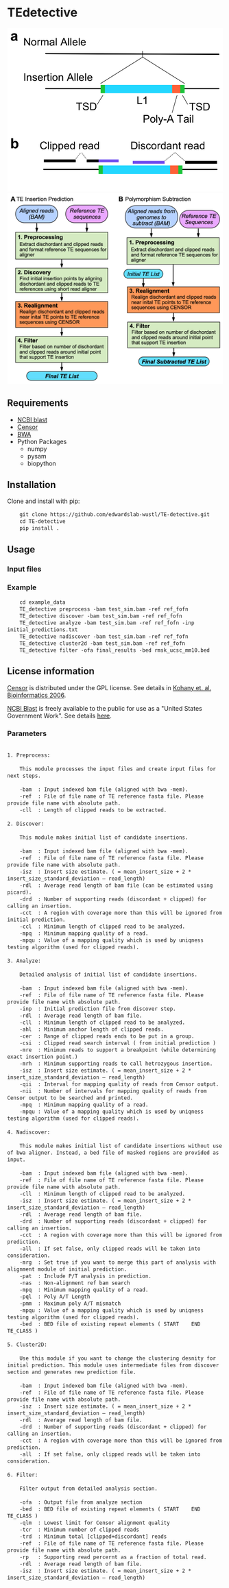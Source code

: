 # TEdetective

![Scheme_v1](images/Scheme_v1.png)
![Scheme_v2](images/Scheme_v2.png)

## Requirements
 * [NCBI blast](https://blast.ncbi.nlm.nih.gov/Blast.cgi?CMD=Web&PAGE_TYPE=BlastDocs&DOC_TYPE=Download)
 * [Censor](https://www.girinst.org/downloads/software/censor/)
 * [BWA](https://github.com/lh3/bwa)
 * Python Packages
     *  numpy
     *  pysam
     *  biopython

## Installation
Clone and install with pip:

````
    git clone https://github.com/edwardslab-wustl/TE-detective.git
    cd TE-detective
    pip install .
````

## Usage

### Input files

### Example

````
    cd example_data
    TE_detective preprocess -bam test_sim.bam -ref ref_fofn
    TE_detective discover -bam test_sim.bam -ref ref_fofn
    TE_detective analyze -bam test_sim.bam -ref ref_fofn -inp initial_predictions.txt
    TE_detective nadiscover -bam test_sim.bam -ref ref_fofn
    TE_detective cluster2d -bam test_sim.bam -ref ref_fofn
    TE_detective filter -ofa final_results -bed rmsk_ucsc_mm10.bed
````

## License information
[Censor](http://www.girinst.org/censor/index.php) is distributed under the GPL license.  See details in [Kohany et. al. Bioinformatics 2006](https://bmcbioinformatics.biomedcentral.com/articles/10.1186/1471-2105-7-474).

[NCBI Blast](https://blast.ncbi.nlm.nih.gov/Blast.cgi?CMD=Web&PAGE_TYPE=BlastDocs&DOC_TYPE=Download) is freely available to the public for use as a "United States Government Work".  See details [here](https://www.ncbi.nlm.nih.gov/IEB/ToolBox/CPP_DOC/lxr/source/scripts/projects/blast/LICENSE).

### Parameters

````

1. Preprocess:

	This module processes the input files and create input files for next steps. 

	-bam  : Input indexed bam file (aligned with bwa -mem).
	-ref  : File of file name of TE reference fasta file. Please provide file name with absolute path.
	-cll  : Length of clipped reads to be extracted. 

2. Discover:
	
	This module makes initial list of candidate insertions. 	

	-bam  : Input indexed bam file (aligned with bwa -mem).
	-ref  : File of file name of TE reference fasta file. Please provide file name with absolute path.
	-isz  : Insert size estimate. ( = mean_insert_size + 2 * insert_size_standard_deviation – read_length)
	-rdl  : Average read length of bam file (can be estimated using picard).
	-drd  : Number of supporting reads (discordant + clipped) for calling an insertion.
	-cct  : A region with coverage more than this will be ignored from initial prediction. 
	-ccl  : Minimum length of clipped read to be analyzed.
	-mpq  : Minimum mapping quality of a read.
	-mpqu : Value of a mapping quality which is used by uniqness testing algorithm (used for clipped reads).

3. Analyze:

	Detailed analysis of initial list of candidate insertions. 	

	-bam  : Input indexed bam file (aligned with bwa -mem).
	-ref  : File of file name of TE reference fasta file. Please provide file name with absolute path.
	-inp  : Initial prediction file from discover step.
	-rdl  : Average read length of bam file.
	-cll  : Minimum length of clipped read to be analyzed.
	-ahl  : Minimum anchor length of clipped reads.
	-cer  : Range of clipped reads ends to be put in a group.
	-csi  : Clipped read search interval ( from initial prediction )
	-mre  : Minimum reads to support a breakpoint (while determining exact insertion point.)
	-mrh  : Minimum supporting reads to call hetrozygous insertion.
	-isz  : Insert size estimate. ( = mean_insert_size + 2 * insert_size_standard_deviation – read_length)
	-qii  : Interval for mapping quality of reads from Censor output.
	-nii  : Number of intervals for mapping quality of reads from Censor output to be searched and printed.
	-mpq  : Minimum mapping quality of a read.
	-mpqu : Value of a mapping quality which is used by uniqness testing algorithm (used for clipped reads).

4. Nadiscover:

	This module makes initial list of candidate insertions without use of bwa aligner. Instead, a bed file of masked regions are provided as input. 

	-bam  : Input indexed bam file (aligned with bwa -mem).
	-ref  : File of file name of TE reference fasta file. Please provide file name with absolute path.
	-cll  : Minimum length of clipped read to be analyzed.
	-isz  : Insert size estimate. ( = mean_insert_size + 2 * insert_size_standard_deviation – read_length)
	-rdl  : Average read length of bam file.
	-drd  : Number of supporting reads (discordant + clipped) for calling an insertion. 
	-cct  : A region with coverage more than this will be ignored from prediction.
	-all  : If set false, only clipped reads will be taken into consideration. 
	-mrg  : Set true if you want to merge this part of analysis with alignment module of initial prediction.
	-pat  : Include P/T analysis in prediction.  
	-nas  : Non-alignment ref bam search
	-mpq  : Minimum mapping quality of a read.
	-pql  : Poly A/T Length
	-pmm  : Maximum poly A/T mismatch
	-mpqu : Value of a mapping quality which is used by uniqness testing algorithm (used for clipped reads).
	-bed  : BED file of existing repeat elements ( START	END	TE_CLASS ) 

5. Cluster2D:

	Use this module if you want to change the clustering desnity for initial prediction. This module uses intermediate files from discover section and generates new prediction file.

	-bam  : Input indexed bam file (aligned with bwa -mem).
	-ref  : File of file name of TE reference fasta file. Please provide file name with absolute path.
	-isz  : Insert size estimate. ( = mean_insert_size + 2 * insert_size_standard_deviation – read_length)
	-rdl  : Average read length of bam file.
	-drd  : Number of supporting reads (discordant + clipped) for calling an insertion.
	-cct  : A region with coverage more than this will be ignored from prediction.
	-all  : If set false, only clipped reads will be taken into consideration.

6. Filter:
	
	Filter output from detailed analysis section.

	-ofa  : Output file from analyze section
	-bed  : BED file of existing repeat elements ( START    END     TE_CLASS )
	-qlm  : Lowest limit for Censor alignment quality
	-tcr  : Minimum number of clipped reads
	-trd  : Minimum total [clipped+discordant] reads
	-ref  : File of file name of TE reference fasta file. Please provide file name with absolute path.
	-rp   : Supporting read percernt as a fraction of total read.
	-rdl  : Average read length of bam file.
	-isz  : Insert size estimate. ( = mean_insert_size + 2 * insert_size_standard_deviation – read_length)

````
